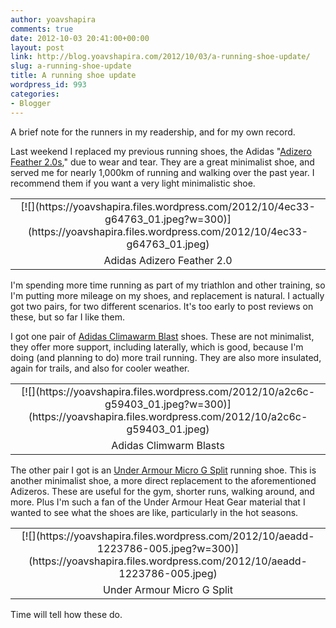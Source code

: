 ```yaml
---
author: yoavshapira
comments: true
date: 2012-10-03 20:41:00+00:00
layout: post
link: http://blog.yoavshapira.com/2012/10/03/a-running-shoe-update/
slug: a-running-shoe-update
title: A running shoe update
wordpress_id: 993
categories:
- Blogger
---
```


A brief note for the runners in my readership, and for my own record.  
  
Last weekend I replaced my previous running shoes, the Adidas "[Adizero Feather 2.0s](http://www.adidas.com/us/product/mens-running-adizero-feather-20-shoes/TD773?cid=G64763&breadcrumb=1z13y9l&search=adizero+feather+2.0&cm_vc=STATIC_SEARCH)," due to wear and tear. They are a great minimalist shoe, and served me for nearly 1,000km of running and walking over the past year. I recommend them if you want a very light minimalistic shoe.  


  
<table cellpadding="0" align="center" style="margin-left:auto;margin-right:auto;text-align:center;" cellspacing="0" class="tr-caption-container" ><tbody ><tr >
<td style="text-align:center;" >[![](https://yoavshapira.files.wordpress.com/2012/10/4ec33-g64763_01.jpeg?w=300)](https://yoavshapira.files.wordpress.com/2012/10/4ec33-g64763_01.jpeg)
</td></tr><tr >
<td style="text-align:center;" class="tr-caption" >Adidas Adizero Feather 2.0
</td></tr></tbody></table>  
I'm spending more time running as part of my triathlon and other training, so I'm putting more mileage on my shoes, and replacement is natural. I actually got two pairs, for two different scenarios. It's too early to post reviews on these, but so far I like them.  
  
I got one pair of [Adidas Climawarm Blast](http://www.adidas.com/us/product/mens-running-climawarm-blast-shoes/SO266?cid=G59403&breadcrumb=svZu2Z1z13y9lZ1z1371y) shoes. These are not minimalist, they offer more support, including laterally, which is good, because I'm doing (and planning to do) more trail running. They are also more insulated, again for trails, and also for cooler weather.  
  
<table cellpadding="0" align="center" style="margin-left:auto;margin-right:auto;text-align:center;" cellspacing="0" class="tr-caption-container" ><tbody ><tr >
<td style="text-align:center;" >[![](https://yoavshapira.files.wordpress.com/2012/10/a2c6c-g59403_01.jpeg?w=300)](https://yoavshapira.files.wordpress.com/2012/10/a2c6c-g59403_01.jpeg)
</td></tr><tr >
<td style="text-align:center;" class="tr-caption" >Adidas Climwarm Blasts
</td></tr></tbody></table>  
  
The other pair I got is an [Under Armour Micro G Split](http://www.underarmour.com/shop/us/en/pid1223786) running shoe. This is another minimalist shoe, a more direct replacement to the aforementioned Adizeros. These are useful for the gym, shorter runs, walking around, and more. Plus I'm such a fan of the Under Armour Heat Gear material that I wanted to see what the shoes are like, particularly in the hot seasons.  
  


  
<table cellpadding="0" align="center" style="margin-left:auto;margin-right:auto;text-align:center;" cellspacing="0" class="tr-caption-container" ><tbody ><tr >
<td style="text-align:center;" >[![](https://yoavshapira.files.wordpress.com/2012/10/aeadd-1223786-005.jpeg?w=300)](https://yoavshapira.files.wordpress.com/2012/10/aeadd-1223786-005.jpeg)
</td></tr><tr >
<td style="text-align:center;" class="tr-caption" >Under Armour Micro G Split
</td></tr></tbody></table>  
  
Time will tell how these do.
